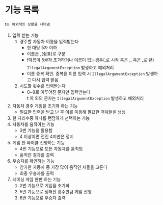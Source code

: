 # 기능 목록

`❗️는 예외적인 상황을 나타냄`

1. 입력 받는 기능
    1. 경주할 자동차 이름을 입력받는다
        - 한 대당 5자 이하
        - 이름은 ,(쉼표)로 구분
        - ❗이름이 5글자 초과하거나 이름이 없는경우(,로 시작 혹은 ,, 혹은 ,로 끝) `IllegalArgumentException` 발생하고 예외처리
        - 이름 중복 확인. 중복된 이름 입력 시 `IllegalArgumentException` 발생하고 다시 입력 받음
    2. 시도할 횟수를 입력받는다
        - 0~9로 이루어진 문자만 입력받는다</br>
          ❗️ 이 외의 문자는 `IllegalArgumentException` 발생하고 예외처리
2. 자동차 경주 게임을 초기화 하는 기능
    - 필요한 입력을 받고 난 후 이를 이용해 필요한 객체들을 생성
3. 한 자리수중 하나를 랜덤하게 선택하는 기능
4. 자동차를 움직이는 기능
    - 3번 기능을 활용함
    - 4 이상이면 전진 4미만은 정지
5. 게임 한 싸이클 진행하는 기능
    - 4번 기능으로 모든 자동차를 움직임
    - 움직인 결과를 출력
6. 우승자를 확인하는 기능
    - 참가한 자동차 중 가장 많이 움직인 차들을 고른다
    - 최종 우승자를 출력
7. 레이싱 게임 한판 하는 기능
    1. 2번 기능으로 게임을 초기화
    2. 5번 기능으로 정해진 횟수만큼 게임 진행
    3. 6번 기능으로 우승자 출력
